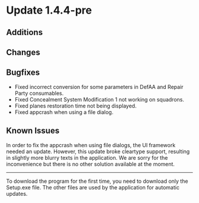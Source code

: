 # Update 1.4.4-pre

## Additions

## Changes

## Bugfixes

- Fixed incorrect conversion for some parameters in DefAA and Repair Party consumables.
- Fixed Concealment System Modification 1 not working on squadrons.
- Fixed planes restoration time not being displayed.
- Fixed appcrash when using a file dialog.

## Known Issues

In order to fix the appcrash when using file dialogs, the UI framework needed an update. However, this update broke
cleartype support, resulting in slightly more blurry texts in the application. We are sorry for the inconvenience but there is no other solution available at the moment.

___
To download the program for the first time, you need to download only the Setup.exe file. The other files are used by
the application for automatic updates.
